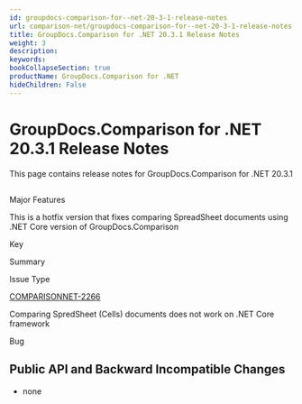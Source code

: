 ```yaml
---
id: groupdocs-comparison-for--net-20-3-1-release-notes
url: comparison-net/groupdocs-comparison-for--net-20-3-1-release-notes
title: GroupDocs.Comparison for .NET 20.3.1 Release Notes
weight: 3
description: 
keywords: 
bookCollapseSection: true
productName: GroupDocs.Comparison for .NET
hideChildren: False
---
```


# GroupDocs.Comparison for .NET 20.3.1 Release Notes


This page contains release notes for GroupDocs.Comparison for .NET 20.3.1

##   
Major Features

This is a hotfix version that fixes comparing SpreadSheet documents using .NET Core version of GroupDocs.Comparison

Key

Summary

Issue Type

[COMPARISONNET-2266](https://issue.lisbon.dynabic.com/issues/COMPARISONNET-2266)

Comparing SpredSheet (Cells) documents does not work on .NET Core framework

Bug

## Public API and Backward Incompatible Changes

*   none

